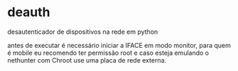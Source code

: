 # deauth
desautenticador de dispositivos na rede em python


antes de executar é necessário iniciar a IFACE
em modo monitor, para quem é mobile 
eu recomendo ter permissão root e caso esteja emulando o nethunter
com Chroot use uma placa de rede externa.
